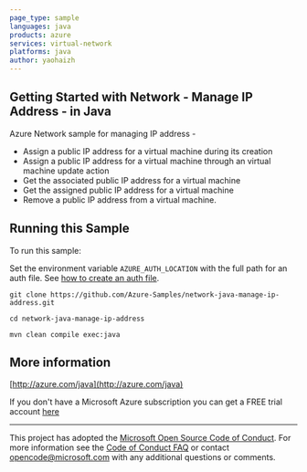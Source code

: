 ```yaml
---
page_type: sample
languages: java
products: azure
services: virtual-network
platforms: java
author: yaohaizh
---
```


## Getting Started with Network - Manage IP Address - in Java ##


  Azure Network sample for managing IP address -
   - Assign a public IP address for a virtual machine during its creation
   - Assign a public IP address for a virtual machine through an virtual machine update action
   - Get the associated public IP address for a virtual machine
   - Get the assigned public IP address for a virtual machine
   - Remove a public IP address from a virtual machine.
 

## Running this Sample ##

To run this sample:

Set the environment variable `AZURE_AUTH_LOCATION` with the full path for an auth file. See [how to create an auth file](https://github.com/Azure/azure-libraries-for-java/blob/master/AUTH.md).

    git clone https://github.com/Azure-Samples/network-java-manage-ip-address.git

    cd network-java-manage-ip-address

    mvn clean compile exec:java

## More information ##

[http://azure.com/java](http://azure.com/java)

If you don't have a Microsoft Azure subscription you can get a FREE trial account [here](http://go.microsoft.com/fwlink/?LinkId=330212)

---

This project has adopted the [Microsoft Open Source Code of Conduct](https://opensource.microsoft.com/codeofconduct/). For more information see the [Code of Conduct FAQ](https://opensource.microsoft.com/codeofconduct/faq/) or contact [opencode@microsoft.com](mailto:opencode@microsoft.com) with any additional questions or comments.